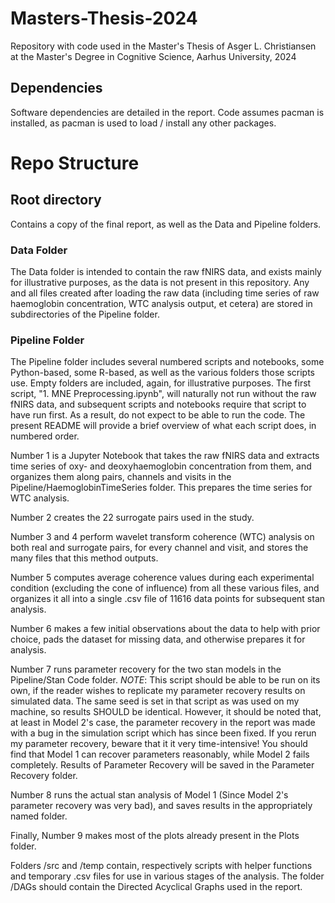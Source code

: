 # Masters-Thesis-2024
Repository with code used in the Master's Thesis of Asger L. Christiansen at the Master's Degree in Cognitive Science, Aarhus University, 2024

## Dependencies
Software dependencies are detailed in the report. Code assumes pacman is installed, as pacman is used to load / install any other packages.

# Repo Structure

## Root directory
Contains a copy of the final report, as well as the Data and Pipeline folders.

### Data Folder
The Data folder is intended to contain the raw fNIRS data, and exists mainly for illustrative purposes, as the data is not present in this repository. Any and all files created after loading the raw data (including time series of raw haemoglobin concentration, WTC analysis output, et cetera) are stored in subdirectories of the Pipeline folder.

### Pipeline Folder
The Pipeline folder includes several numbered scripts and notebooks, some Python-based, some R-based, as well as the various folders those scripts use. Empty folders are included, again, for illustrative purposes. The first script, "1. MNE Preprocessing.ipynb", will naturally not run without the raw fNIRS data, and subsequent scripts and notebooks require that script to have run first.
As a result, do not expect to be able to run the code. The present README will provide a brief overview of what each script does, in numbered order.

Number 1 is a Jupyter Notebook that takes the raw fNIRS data and extracts time series of oxy- and deoxyhaemoglobin concentration from them, and organizes them along pairs, channels and visits in the Pipeline/HaemoglobinTimeSeries folder. This prepares the time series for WTC analysis.

Number 2 creates the 22 surrogate pairs used in the study.

Number 3 and 4 perform wavelet transform coherence (WTC) analysis on both real and surrogate pairs, for every channel and visit, and stores the many files that this method outputs.

Number 5 computes average coherence values during each experimental condition (excluding the cone of influence) from all these various files, and organizes it all into a single .csv file of 11616 data points for subsequent stan analysis.

Number 6 makes a few initial observations about the data to help with prior choice, pads the dataset for missing data, and otherwise prepares it for analysis.

Number 7 runs parameter recovery for the two stan models in the Pipeline/Stan Code folder. *NOTE*: This script should be able to be run on its own, if the reader wishes to replicate my parameter recovery results on simulated data. The same seed is set in that script as was used on my machine, so results SHOULD be identical. However, it should be noted that, at least in Model 2's case, the parameter recovery in the report was made with a bug in the simulation script which has since been fixed.
If you rerun my parameter recovery, beware that it it very time-intensive! You should find that Model 1 can recover parameters reasonably, while Model 2 fails completely. Results of Parameter Recovery will be saved in the Parameter Recovery folder.

Number 8 runs the actual stan analysis of Model 1 (Since Model 2's parameter recovery was very bad), and saves results in the appropriately named folder.

Finally, Number 9 makes most of the plots already present in the Plots folder.

Folders /src and /temp contain, respectively scripts with helper functions and temporary .csv files for use in various stages of the analysis. The folder /DAGs should contain the Directed Acyclical Graphs used in the report.
